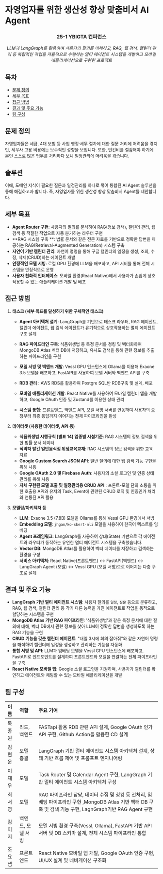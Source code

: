 # 자영업자를 위한 생산성 향상 맞춤비서 AI Agent

<div align=center>
<h3>25-1 YBIGTA 컨퍼런스</h3>

*LLM과 LangGraph를 활용하여 사용자의 질의를 이해하고, RAG, 웹 검색, 캘린더 관리 등 복합적인 작업을 자율적으로 수행하는 멀티 에이전트 시스템을 개발하고 모바일 애플리케이션으로 구현한 프로젝트*

</div>

## 목차
- [문제 정의](#문제-정의)
- [세부 목표](#세부-목표)
- [접근 방법](#접근-방법)
- [결과 및 주요 기능](#결과-및-주요-기능)
- [팀 구성](#팀-구성)

## 문제 정의
자영업자들은 세금, 4대 보험 등 사업 행정·세무 절차에 대한 질문 처리에 어려움을 겪지만, 세무사 고용 비용에는 보수적인 성향을 보입니다. 또한, 인건비를 절감해야 하기에 본인 스스로 많은 업무를 처리하다 보니 일정관리에 어려움을 겪습니다. 

## 솔루션
이에, 도메인 지식이 필요한 질문과 일정관리를 하나로 묶어 통합된 AI Agent 솔루션을 통해 해결하고자 합니다.
즉, 자영업자를 위한 생산성 향상 맞춤비서 Agent를 제안합니다. 

## 세부 목표

- **Agent Router 구현**: 사용자의 질의를 분석하여 RAG(정보 검색), 캘린더 관리, 웹 검색 등 적절한 작업으로 자동 분기하는 라우터 구현
- **RAG 시스템 구축 **: 법률 문서와 같은 전문 자료를 기반으로 정확한 답변을 제공하는 RAG(Retrieval-Augmented Generation) 시스템 구축
- **자연어 기반 캘린더 관리**: 자연어 명령을 통해 구글 캘린더의 일정을 생성, 조회, 수정, 삭제(CRUD)하는 에이전트 개발
- **안정적인 모델 서빙**: 로컬 GPU 환경에 LLM을 배포하고, API 서버를 통해 전체 시스템을 안정적으로 운영
- **사용자 친화적 인터페이스**: 모바일 환경(React Native)에서 사용자가 손쉽게 상호작용할 수 있는 애플리케이션 개발 및 배포

## 접근 방법

1.  **태스크 (세부 목표를 달성하기 위한 구체적인 태스크)**
    - **Agent 아키텍처 설계**: LangGraph를 기반으로 태스크 라우터, RAG 에이전트, 캘린더 에이전트, 웹 검색 에이전트가 유기적으로 상호작용하는 멀티 에이전트 구조 설계 
    - **RAG 파이프라인 구축**: 식품위생법 등 특정 문서를 청킹 및 벡터화하여 MongoDB Atlas 벡터 DB에 저장하고, 유사도 검색을 통해 관련 정보를 추출하는 파이프라인을 구현
    - **모델 서빙 및 백엔드 개발**: Vessl GPU 인스턴스에 Ollama를 이용해 Exaone 3.5 모델을 배포하고, FastAPI를 사용하여 모델 서버와 백엔드 API를 구축
    - **RDB 관리** : AWS RDS를 활용하여 Postgre SQL반 RDB구축 및 설계, 배포 

    - **모바일 애플리케이션 개발**: React Native를 사용하여 모바일 캘린더 앱을 개발하고, Google OAuth 인증 및 Zustand를 이용한 상태 관리 
    - **시스템 통합**: 프론트엔드, 백엔드 API, 모델 서빙 서버를 연동하여 사용자의 요청부터 최종 응답까지 이어지는 전체 파이프라인을 완성

2.  **데이터셋 (사용한 데이터셋, API 등)**
    - **식품위생법 시행규칙 [별표 14] 업종별 시설기준**: RAG 시스템의 정보 검색을 위한 법률 문서 데이터
    - **식약처 발간 일반음식점 위생교육교재**: RAG 시스템의 정보 검색을 위한 교육 자료
    - **Google Custom Search JSON API**: 일반 질의에 대한 웹 검색 기능 구현을 위해 사용
    - **Google OAuth 2.0 및 Firebase Auth**: 사용자의 소셜 로그인 및 인증 상태 관리를 위해 사용
    - **자체 구현된 모델 호출 및 일정관리용 CRUD API** : 프론트-모델 단의 소통을 위한 호출용 API와 유저의 Task, Event에 관련된 CRUD 로직 및 인증인가 처리와 연동된 API 활용

3.  **모델링/아키텍쳐 등**
    - **LLM**: Exaone 3.5 (7.8B) 모델을 Ollama를 통해 Vessl GPU 환경에서 서빙
    - **Embedding 모델**: `jhgan/ko-sbert-nli` 모델을 사용하여 한국어 텍스트를 임베딩
    - **Agent 프레임워크**: LangGraph를 사용하여 상태(State) 기반으로 각 에이전트와 라우터가 동작하는 유연한 멀티 에이전트 시스템을 구축했습니다.
    - **Vector DB**: MongoDB Atlas를 활용하여 벡터 데이터를 저장하고 검색하는 환경을 구성
    - **서비스 아키텍처**: React Native(프론트엔드) ↔ FastAPI(백엔드) ↔ LangGraph Agent (모델) ↔ Vessl GPU (모델 서빙)으로 이어지는 다층 구조로 설계

## 결과 및 주요 기능

- **LangGraph 기반 멀티 에이전트 시스템**: 사용자 질의를 `일정`, `질문` 등으로 분류하고, RAG, 웹 검색, 캘린더 관리 등 각기 다른 능력을 가진 에이전트로 작업을 동적으로 할당하는 시스템을 구현
- **MongoDB Atlas 기반 RAG 파이프라인**: '식품위생법'과 같은 특정 문서에 대한 질의에 대해, 벡터 DB에서 관련 정보를 찾아 LLM이 정확한 답변을 생성하도록 하는 RAG 기능을 구현
- **CRUD 기능을 갖춘 캘린더 에이전트**: "내일 3시에 회의 잡아줘"와 같은 자연어 명령을 해석하여 캘린더에 일정을 생성하고 관리하는 기능을 자동화
- **통합 서빙 및 API**: LLM과 임베딩 모델을 Vessl GPU 인스턴스에 배포하고, FastAPI로 엔드포인트를 설계하여 프론트엔드와 모델을 연결하는 전체 파이프라인을 구축
- **React Native 모바일 앱**: Google 소셜 로그인을 지원하며, 사용자가 캘린더를 확인하고 에이전트와 채팅할 수 있는 모바일 애플리케이션을 개발

## 팀 구성

| 이름 | 역할 | 주요 기여 |
| :---   | :--- | :--- |
|  목종원  | 리드, 백엔드 | FASTapi 활용 RDB 관련 API 설계, Google OAuth 인가 API 구현, Github Action을 활용한 CD 설계 |
|  김현운  | 모델 총괄 | LangGraph 기반 멀티 에이전트 시스템 아키텍처 설계, 상태 기반 흐름 제어 및 프롬프트 엔지니어링 |
|  이재우  | 모델 | Task Router 및 Calendar Agent 구현, LangGraph 기반 멀티 에이전트 시스템 아키텍처 구성 |
|  최서영  | 모델 | RAG 파이프라인 담당, 데이터 수집 및 청킹 등 전처리, 임베딩 파이프라인 구현 ,MongoDB Atlas 기반 벡터 DB 구축 및 검색 기능 구현, LagnGraph기반  RAG Agent 구현 |
|  김이지  | 백엔드, 모델 서빙 | 모델 서빙 환경 구축(Vessl, Ollama), FastAPI 기반 API 서버 및 DB 스키마 설계, 전체 시스템 파이프라인 통합 |
|  조요셉  | 프론트엔드 | React Native 모바일 앱 개발, Google OAuth 인증 구현, UI/UX 설계 및 네비게이션 구조화 |
